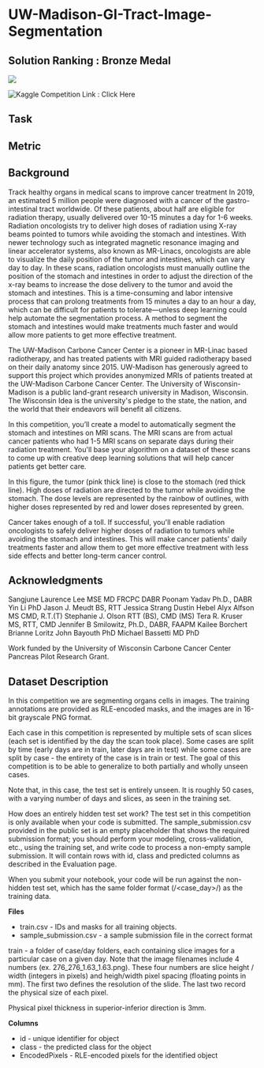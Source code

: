 # UW-Madison-GI-Tract-Image-Segmentation


Solution Ranking : Bronze Medal
----
 
<img src="https://storage.googleapis.com/kaggle-competitions/kaggle/27923/logos/header.png?t=2021-06-02-20-30-25">


![Kaggle Competition Link : Click Here](https://www.kaggle.com/competitions/uw-madison-gi-tract-image-segmentation)


Task
-----

Metric
-----


Background 
----

Track healthy organs in medical scans to improve cancer treatment
In 2019, an estimated 5 million people were diagnosed with a cancer of the gastro-intestinal tract worldwide. Of these patients, about half are eligible for radiation therapy, usually delivered over 10-15 minutes a day for 1-6 weeks. Radiation oncologists try to deliver high doses of radiation using X-ray beams pointed to tumors while avoiding the stomach and intestines. With newer technology such as integrated magnetic resonance imaging and linear accelerator systems, also known as MR-Linacs, oncologists are able to visualize the daily position of the tumor and intestines, which can vary day to day. In these scans, radiation oncologists must manually outline the position of the stomach and intestines in order to adjust the direction of the x-ray beams to increase the dose delivery to the tumor and avoid the stomach and intestines. This is a time-consuming and labor intensive process that can prolong treatments from 15 minutes a day to an hour a day, which can be difficult for patients to tolerate—unless deep learning could help automate the segmentation process. A method to segment the stomach and intestines would make treatments much faster and would allow more patients to get more effective treatment.

The UW-Madison Carbone Cancer Center is a pioneer in MR-Linac based radiotherapy, and has treated patients with MRI guided radiotherapy based on their daily anatomy since 2015. UW-Madison has generously agreed to support this project which provides anonymized MRIs of patients treated at the UW-Madison Carbone Cancer Center. The University of Wisconsin-Madison is a public land-grant research university in Madison, Wisconsin. The Wisconsin Idea is the university's pledge to the state, the nation, and the world that their endeavors will benefit all citizens.

In this competition, you’ll create a model to automatically segment the stomach and intestines on MRI scans. The MRI scans are from actual cancer patients who had 1-5 MRI scans on separate days during their radiation treatment. You'll base your algorithm on a dataset of these scans to come up with creative deep learning solutions that will help cancer patients get better care.

In this figure, the tumor (pink thick line) is close to the stomach (red thick line). High doses of radiation are directed to the tumor while avoiding the stomach. The dose levels are represented by the rainbow of outlines, with higher doses represented by red and lower doses represented by green.

Cancer takes enough of a toll. If successful, you'll enable radiation oncologists to safely deliver higher doses of radiation to tumors while avoiding the stomach and intestines. This will make cancer patients' daily treatments faster and allow them to get more effective treatment with less side effects and better long-term cancer control.


Acknowledgments
----

Sangjune Laurence Lee MSE MD FRCPC DABR
Poonam Yadav Ph.D., DABR
Yin Li PhD
Jason J. Meudt BS, RTT
Jessica Strang
Dustin Hebel
Alyx Alfson MS CMD, R.T.(T)
Stephanie J. Olson RTT (BS), CMD (MS)
Tera R. Kruser MS, RTT, CMD
Jennifer B Smilowitz, Ph.D., DABR, FAAPM
Kailee Borchert
Brianne Loritz
John Bayouth PhD
Michael Bassetti MD PhD

Work funded by the University of Wisconsin Carbone Cancer Center Pancreas Pilot Research Grant.


Dataset Description
----

In this competition we are segmenting organs cells in images. The training annotations are provided as RLE-encoded masks, and the images are in 16-bit grayscale PNG format.

Each case in this competition is represented by multiple sets of scan slices (each set is identified by the day the scan took place). Some cases are split by time (early days are in train, later days are in test) while some cases are split by case - the entirety of the case is in train or test. The goal of this competition is to be able to generalize to both partially and wholly unseen cases.

Note that, in this case, the test set is entirely unseen. It is roughly 50 cases, with a varying number of days and slices, as seen in the training set.

How does an entirely hidden test set work?
The test set in this competition is only available when your code is submitted. The sample_submission.csv provided in the public set is an empty placeholder that shows the required submission format; you should perform your modeling, cross-validation, etc., using the training set, and write code to process a non-empty sample submission. It will contain rows with id, class and predicted columns as described in the Evaluation page.

When you submit your notebook, your code will be run against the non-hidden test set, which has the same folder format (<case>/<case_day>/<scans>) as the training data.

<strong>Files</strong>

- train.csv - IDs and masks for all training objects.
- sample_submission.csv - a sample submission file in the correct format

train - a folder of case/day folders, each containing slice images for a particular case on a given day.
Note that the image filenames include 4 numbers (ex. 276_276_1.63_1.63.png). These four numbers are slice height / width (integers in pixels) and heigh/width pixel spacing (floating points in mm). The first two defines the resolution of the slide. The last two record the physical size of each pixel.

Physical pixel thickness in superior-inferior direction is 3mm.

<strong>Columns</strong>
- id - unique identifier for object
- class - the predicted class for the object
- EncodedPixels - RLE-encoded pixels for the identified object

